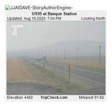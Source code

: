 ![JJAIDAVE-StoryAuthorEngine-](https://github.com/StateDocuments/Oregon/blob/master/4th%20at%20Lincoln_pid3185.JPG)
![JJAIDAVE-StoryAuthorEngine-](https://github.com/StateDocuments/Oregon/blob/master/Basque_pid1597.jpg)
